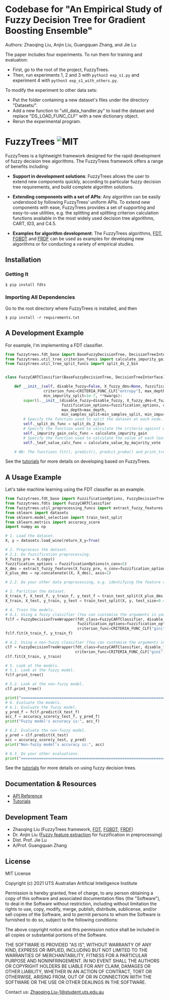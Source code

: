 # Codebase for "An Empirical Study of Fuzzy Decision Tree for Gradient Boosting Ensemble"
Authors: Zhaoqing Liu, Anjin Liu, Guangquan Zhang, and Jie Lu

The paper includes four experiments. To run them for training and evaluation:
- First, go to the root of the project, FuzzyTrees.
- Then, run experiments 1, 2 and 3 with `python3 exp_s1.py` and experiment 4 with `python3 exp_s1_with_others.py`.

To modify the experiment to other data sets:
- Put the folder containing a new dataset's files under the directory "Datasets/".
- Add a new function to "util_data_handler.py" to load the dataset and replace "DS_LOAD_FUNC_CLF" with a new dictionary object.
- Rerun the experimental program.



# FuzzyTrees ![MIT](https://img.shields.io/badge/license-MIT-brightgreen)
FuzzyTrees is a lightweight framework designed for the rapid development of fuzzy decision tree algorithms. The FuzzyTrees framework offers a range of benefits including:

- **Support in development solutions**: FuzzyTrees allows the user to extend new components quickly, according to particular fuzzy decision tree requirements, and build complete algorithm solutions.

- **Extending components with a set of APIs**: Any algorithm can be easily understood by following FuzzyTrees’ uniform APIs. To extend new components with ease, FuzzyTrees provides a set of supporting and easy-to-use utilities, e.g. the splitting and splitting criterion calculation functions available in the most widely used decision tree algorithms, CART, ID3, and C4.5.

- **Examples for algorithm development**: The FuzzyTrees algorithms, [FDT](fuzzytrees/fdt_base.py), [FGBDT](fuzzytrees/fgbdt.py) and [FRDF](fuzzytrees/frdf.py) can be used as examples for developing new algorithms or for conducting a variety of empirical studies.

## Installation
###  Getting It
```shell
$ pip install fdts
```

###  Importing All Dependencies
Go to the root directory where FuzzyTrees is installed, and then
```shell
$ pip install -r requirements.txt
```


## A Development Example
For example, I'm implementing a FDT classifier.

```python
from fuzzytrees.fdt_base import BaseFuzzyDecisionTree, DecisionTreeInterface, CRITERIA_FUNC_CLF
from fuzzytrees.util_tree_criterion_funcs import calculate_impurity_gain, calculate_value_by_majority_vote
from fuzzytrees.util_tree_split_funcs import split_ds_2_bin


class FuzzyCARTClassifier(BaseFuzzyDecisionTree, DecisionTreeInterface):

    def __init__(self, disable_fuzzy=False, X_fuzzy_dms=None, fuzzification_options=None,
                 criterion_func=CRITERIA_FUNC_CLF["entropy"], max_depth=float("inf"), min_samples_split=2,
                 min_impurity_split=1e-7, **kwargs):
        super().__init__(disable_fuzzy=disable_fuzzy, X_fuzzy_dms=X_fuzzy_dms,
                         fuzzification_options=fuzzification_options, criterion_func=criterion_func,
                         max_depth=max_depth,
                         min_samples_split=min_samples_split, min_impurity_split=min_impurity_split, **kwargs)
        # Specify the function used to split the dataset at each node.
        self._split_ds_func = split_ds_2_bin
        # Specify the function used to calculate the criteria against which each split point is selected during induction.
        self._impurity_gain_calc_func = calculate_impurity_gain
        # Specify the function used to calculate the value of each leaf node.
        self._leaf_value_calc_func = calculate_value_by_majority_vote

    # NB: The functions fit(), predict(), predict_proba() and print_tree() are already defined in the super class BaseFuzzyDecisionTree.
```

See the [tutorials](./tutorials.md) for more details on developing based on FuzzyTrees.


## A Usage Example
Let's take machine learning using the FDT classifier as an example.

```python
from fuzzytrees.fdt_base import FuzzificationOptions, FuzzyDecisionTreeWrapper, CRITERIA_FUNC_CLF
from fuzzytrees.fdts import FuzzyCARTClassifier
from fuzzytrees.util_preprocessing_funcs import extract_fuzzy_features
from sklearn import datasets
from sklearn.model_selection import train_test_split
from sklearn.metrics import accuracy_score
import numpy as np

# 1. Load the dataset.
X, y = datasets.load_wine(return_X_y=True)

# 2. Preprocess the dataset.
# 2.1. Do fuzzification preprocessing.
X_fuzzy_pre = X.copy()
fuzzification_options = FuzzificationOptions(n_conv=5)
X_dms = extract_fuzzy_features(X_fuzzy_pre, n_conv=fuzzification_options.n_conv)
X_plus_dms = np.concatenate((X, X_dms), axis=1)

# 2.2. Do your other data preprocessing, e.g. identifying the feature values and target values, processing the missing values, etc.

# 3. Partition the dataset.
X_train_f, X_test_f, y_train_f, y_test_f = train_test_split(X_plus_dms, y, test_size=0.4, random_state=22)
X_train, X_test, y_train, y_test = train_test_split(X, y, test_size=0.4, random_state=22)

# 4. Train the models.
# 4.1. Using a fuzzy classifier (You can customise the arguments in your constructor and their default values).
fclf = FuzzyDecisionTreeWrapper(fdt_class=FuzzyCARTClassifier, disable_fuzzy=False,
                                fuzzification_options=fuzzification_options,
                                criterion_func=CRITERIA_FUNC_CLF["gini"], max_depth=5)
fclf.fit(X_train_f, y_train_f)

# 4.2. Using a non-fuzzy classifier (You can customise the arguments in your constructor and their default values).
clf = FuzzyDecisionTreeWrapper(fdt_class=FuzzyCARTClassifier, disable_fuzzy=True,
                               criterion_func=CRITERIA_FUNC_CLF["gini"], max_depth=5)
clf.fit(X_train, y_train)

# 5. Look at the models.
# 5.1. Look at the fuzzy model.
fclf.print_tree()

# 5.2. Look at the non-fuzzy model.
clf.print_tree()

print("========================================================================================")
# 6. Evaluate the models.
# 6.1. Evaluate the fuzzy model.
y_pred_f = fclf.predict(X_test_f)
acc_f = accuracy_score(y_test_f, y_pred_f)
print("Fuzzy model's accuracy is:", acc_f)

# 6.2. Evaluate the non-fuzzy model.
y_pred = clf.predict(X_test)
acc = accuracy_score(y_test, y_pred)
print("Non-fuzzy model's accuracy is:", acc)

# 6.3. Do your other evaluations.
print("========================================================================================")
```

See the [tutorials](./tutorials.md) for more details on using fuzzy decision trees.


## Documentation & Resources
- [API Reference](https://zhaoqingliu.github.io/FuzzyTrees/docs/build/html/index.html)
- [Tutorials](./tutorials.md)


## Development Team
- Zhaoqing Liu (FuzzyTrees framework, [FDT](fuzzytrees/fdt_base.py), [FGBDT](fuzzytrees/fgbdt.py), [FRDF](fuzzytrees/frdf.py))
- Dr. Anjin Liu ([Fuzzy feature extraction](fuzzytrees/util_preprocessing_funcs.py) for fuzzification in preprocessing)
- Dist. Prof. Jie Lu
- A/Prof. Guangquan Zhang


## License
MIT License

Copyright (c) 2021 UTS Australian Artificial Intelligence Institute

Permission is hereby granted, free of charge, to any person obtaining a copy
of this software and associated documentation files (the "Software"), to deal
in the Software without restriction, including without limitation the rights
to use, copy, modify, merge, publish, distribute, sublicense, and/or sell
copies of the Software, and to permit persons to whom the Software is
furnished to do so, subject to the following conditions:

The above copyright notice and this permission notice shall be included in all
copies or substantial portions of the Software.

THE SOFTWARE IS PROVIDED "AS IS", WITHOUT WARRANTY OF ANY KIND, EXPRESS OR
IMPLIED, INCLUDING BUT NOT LIMITED TO THE WARRANTIES OF MERCHANTABILITY,
FITNESS FOR A PARTICULAR PURPOSE AND NONINFRINGEMENT. IN NO EVENT SHALL THE
AUTHORS OR COPYRIGHT HOLDERS BE LIABLE FOR ANY CLAIM, DAMAGES OR OTHER
LIABILITY, WHETHER IN AN ACTION OF CONTRACT, TORT OR OTHERWISE, ARISING FROM,
OUT OF OR IN CONNECTION WITH THE SOFTWARE OR THE USE OR OTHER DEALINGS IN THE
SOFTWARE.


Contact us: Zhaoqing.Liu-1@student.uts.edu.au


